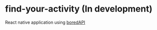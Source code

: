 # find-your-activity (In development)
React native application using [boredAPI](https://www.boredapi.com/) 

